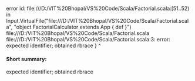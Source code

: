 error id: file:///D:/VIT%20Bhopal/VS%20Code/Scala/Factorial.scala:[51..52) in Input.VirtualFile("file:///D:/VIT%20Bhopal/VS%20Code/Scala/Factorial.scala", "object FactorialCalculator extends App {
    def
}")
file:///D:/VIT%20Bhopal/VS%20Code/Scala/Factorial.scala
file:///D:/VIT%20Bhopal/VS%20Code/Scala/Factorial.scala:3: error: expected identifier; obtained rbrace
}
^
#### Short summary: 

expected identifier; obtained rbrace